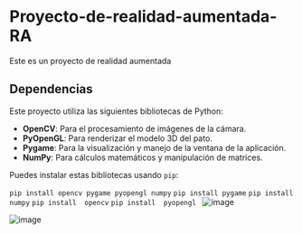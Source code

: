 # Proyecto-de-realidad-aumentada-RA
Este es un proyecto de realidad aumentada
## Dependencias

Este proyecto utiliza las siguientes bibliotecas de Python:

- **OpenCV**: Para el procesamiento de imágenes de la cámara.
- **PyOpenGL**: Para renderizar el modelo 3D del pato.
- **Pygame**: Para la visualización y manejo de la ventana de la aplicación.
- **NumPy**: Para cálculos matemáticos y manipulación de matrices.

Puedes instalar estas bibliotecas usando `pip`:


```pip install opencv pygame pyopengl numpy```
```pip install pygame```
```pip install  numpy```
```pip install  opencv```
```pip install  pyopengl ```
![image](https://github.com/user-attachments/assets/8e0b9d7f-db1d-4d8f-86d3-f36e83105944)

![image](https://github.com/user-attachments/assets/0f021013-c611-4f4e-a0aa-b595a378ee3d)
